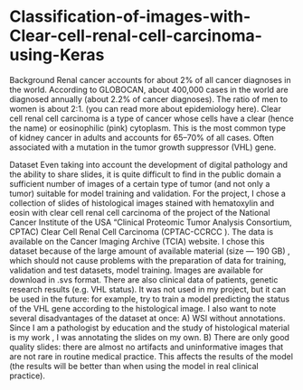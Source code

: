 # Classification-of-images-with-Clear-cell-renal-cell-carcinoma-using-Keras
Background
Renal cancer accounts for about 2% of all cancer diagnoses in the world. According to GLOBOCAN, about 400,000 cases in the world are diagnosed annually (about 2.2% of cancer diagnoses). The ratio of men to women is about 2:1. (you can read more about epidemiology here). Clear cell renal cell carcinoma is a type of cancer whose cells have a clear (hence the name) or eosinophilic (pink) cytoplasm. This is the most common type of kidney cancer in adults and accounts for 65–70% of all cases. Often associated with a mutation in the tumor growth suppressor (VHL) gene.

Dataset
Even taking into account the development of digital pathology and the ability to share slides, it is quite difficult to find in the public domain a sufficient number of images of a certain type of tumor (and not only a tumor) suitable for model training and validation.
For the project, I chose a collection of slides of histological images stained with hematoxylin and eosin with clear cell renal cell carcinoma of the project of the National Cancer Institute of the USA “Clinical Proteomic Tumor Analysis Consortium, CPTAC) Clear Cell Renal Cell Carcinoma (CPTAC-CCRCC ). The data is available on the Cancer Imaging Archive (TCIA) website.
I chose this dataset because of the large amount of available material (size — 190 GB) , which should not cause problems with the preparation of data for training, validation and test datasets, model training. Images are available for download in .svs format.
There are also clinical data of patients, genetic research results (e.g. VHL status). It was not used in my project, but it can be used in the future: for example, try to train a model predicting the status of the VHL gene according to the histological image.
I also want to note several disadvantages of the dataset at once:
A) WSI without annotations. Since I am a pathologist by education and the study of histological material is my work , I was annotating the slides on my own.
B) There are only good quality slides: there are almost no artifacts and uninformative images that are not rare in routine medical practice. This affects the results of the model (the results will be better than when using the model in real clinical practice).
